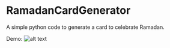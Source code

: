# RamadanCardGenerator

A simple python code to generate a card to celebrate Ramadan.

Demo: 
![alt text](https://github.com/MrAghyad/RamadanCardGenerator/blob/main/ramadan.gif?raw=true)
